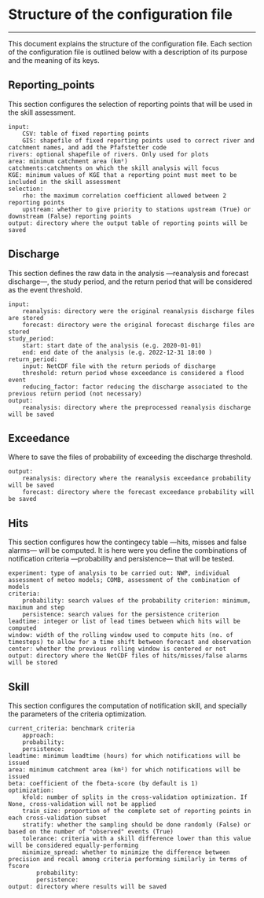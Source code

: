 # Structure of the configuration file
***

This document explains the structure of the configuration file. Each section of the configuration file is outlined below with a description of its purpose and the meaning of its keys.

## Reporting_points

This section configures the selection of reporting points that will be used in the skill assessment.

    input: 
        CSV: table of fixed reporting points
        GIS: shapefile of fixed reporting points used to correct river and catchment names, and add the Pfafstetter code
    rivers: optional shapefile of rivers. Only used for plots
    area: minimum catchment area (km²)
    catchments:catchments on which the skill analysis will focus
    KGE: minimum values of KGE that a reporting point must meet to be included in the skill assessment
    selection:
        rho: the maximum correlation coefficient allowed between 2 reporting points
        upstream: whether to give priority to stations upstream (True) or downstream (False) reporting points
    output: directory where the output table of reporting points will be saved
    
## Discharge

This section defines the raw data in the analysis —reanalysis and forecast discharge—, the study period, and the return period that will be considered as the event threshold.

    input:
        reanalysis: directory were the original reanalysis discharge files are stored
        forecast: directory were the original forecast discharge files are stored
    study_period:
        start: start date of the analysis (e.g. 2020-01-01)
        end: end date of the analysis (e.g. 2022-12-31 18:00 )
    return_period:
        input: NetCDF file with the return periods of discharge
        threshold: return period whose exceedance is considered a flood event
        reducing_factor: factor reducing the discharge associated to the previous return period (not necessary)
    output:
        reanalysis: directory where the preprocessed reanalysis discharge will be saved
            
## Exceedance

Where to save the files of probability of exceeding the discharge threshold.

    output:
        reanalysis: directory where the reanalysis exceedance probability will be saved
        forecast: directory where the forecast exceedance probability will be saved

## Hits

This section configures how the contingecy table —hits, misses and false alarms— will be computed. It is here were you define the combinations of notification criteria —probability and persistence— that will be tested.

    experiment: type of analysis to be carried out: NWP, individual assessment of meteo models; COMB, assessment of the combination of models
    criteria:
        probability: search values of the probability criterion: minimum, maximum and step
        persistence: search values for the persistence criterion
    leadtime: integer or list of lead times between which hits will be computed
    window: width of the rolling window used to compute hits (no. of timesteps) to allow for a time shift between forecast and observation
    center: whether the previous rolling window is centered or not
    output: directory where the NetCDF files of hits/misses/false alarms will be stored
    
## Skill

This section configures the computation of notification skill, and specially the parameters of the criteria optimization.

    current_criteria: benchmark criteria
        approach:
        probability:
        persistence:
    leadtime: minimum leadtime (hours) for which notifications will be issued
    area: minimum catchment area (km²) for which notifications will be issued
    beta: coefficient of the fbeta-score (by default is 1)
    optimization:
        kfold: number of splits in the cross-validation optimization. If None, cross-validation will not be applied
        train_size: proportion of the complete set of reporting points in each cross-validation subset
        stratify: whether the sampling should be done randomly (False) or based on the number of "observed" events (True)
        tolerance: criteria with a skill difference lower than this value will be considered equally-performing
        minimize_spread: whether to minimize the difference between precision and recall among criteria performing similarly in terms of fscore
            probability:
            persistence:
    output: directory where results will be saved
